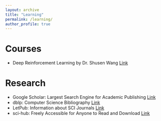 ```yaml
---
layout: archive
title: "Learning"
permalink: /learning/
author_profile: true
---
```


Courses
======
* Deep Reinforcement Learning by Dr. Shusen Wang [Link](https://github.com/wangshusen/DRL)

Research
======
* Google Scholar: Largest Search Engine for Academic Publishing [Link](https://scholar.google.com/)
* dblp: Computer Science Bibliography [Link](https://dblp.org/)
* LetPub: Information about SCI Journals [Link](http://www.letpub.com.cn/index.php?page=journalapp)
* sci-hub: Freely Accessible for Anyone to Read and Download [Link](https://sci-hub.se/)